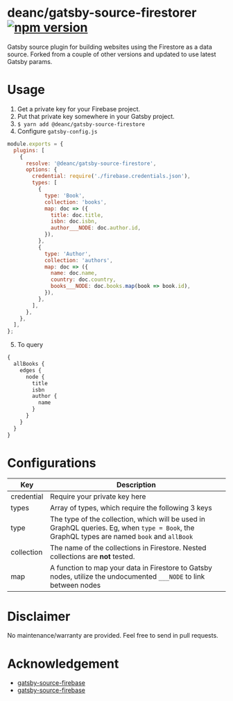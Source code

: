 # deanc/gatsby-source-firestorer [![npm version](https://badge.fury.io/js/gatsby-source-firestorer.svg)](https://badge.fury.io/js/gatsby-source-firestorer)

Gatsby source plugin for building websites using the Firestore as a data source. Forked from a couple of other versions and updated to use
latest Gatsby params.

# Usage

1. Get a private key for your Firebase project.
2. Put that private key somewhere in your Gatsby project.
3. `$ yarn add @deanc/gatsby-source-firestore`
4. Configure `gatsby-config.js`

```javascript
module.exports = {
  plugins: [
    {
      resolve: '@deanc/gatsby-source-firestore',
      options: {
        credential: require('./firebase.credentials.json'),
        types: [
          {
            type: 'Book',
            collection: 'books',
            map: doc => ({
              title: doc.title,
              isbn: doc.isbn,
              author___NODE: doc.author.id,
            }),
          },
          {
            type: 'Author',
            collection: 'authors',
            map: doc => ({
              name: doc.name,
              country: doc.country,
              books___NODE: doc.books.map(book => book.id),
            }),
          },
        ],
      },
    },
  ],
};
```

5. To query

```graphql
{
  allBooks {
    edges {
      node {
        title
        isbn
        author {
          name
        }
      }
    }
  }
}
```

# Configurations

| Key        | Description                                                                                                                                 |
| ---------- | ------------------------------------------------------------------------------------------------------------------------------------------- |
| credential | Require your private key here                                                                                                               |
| types      | Array of types, which require the following 3 keys                                                                                          |
| type       | The type of the collection, which will be used in GraphQL queries. Eg, when `type = Book`, the GraphQL types are named `book` and `allBook` |
| collection | The name of the collections in Firestore. Nested collections are **not** tested.                                                            |
| map        | A function to map your data in Firestore to Gatsby nodes, utilize the undocumented `___NODE` to link between nodes                          |

# Disclaimer

No maintenance/warranty are provided. Feel free to send in pull requests.

# Acknowledgement

- [gatsby-source-firebase](https://github.com/ReactTraining/gatsby-source-firebase)
- [gatsby-source-firebase](https://github.com/tomphill/gatsby-source-firestore)
